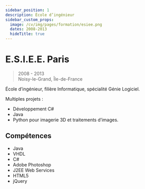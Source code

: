 ```yaml
---
sidebar_position: 1
description: École d’ingénieur
sidebar_custom_props:
  image: /cv/img/pages/formation/esiee.png
  dates: 2008-2013
  hideTitle: true
---
```


# E.S.I.E.E. Paris

> 2008 - 2013\
> Noisy-le-Grand, Île-de-France

École d’ingénieur, filière Informatique, spécialité Génie Logiciel.

Multiples projets :

- Développement C#
- Java
- Python pour imagerie 3D et traitements d’images.

## Compétences

- Java
- VHDL
- C#
- Adobe Photoshop
- J2EE Web Services
- HTML5
- jQuery
